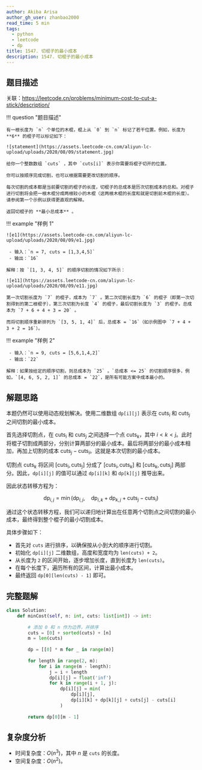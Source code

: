 ```yaml
---
author: Akiba Arisa
author_gh_user: zhanbao2000
read_time: 5 min
tags:
  - python
  - leetcode
  - dp
title: 1547. 切棍子的最小成本
description: 1547. 切棍子的最小成本
---
```


## 题目描述

关联：https://leetcode.cn/problems/minimum-cost-to-cut-a-stick/description/

!!! question "题目描述"

    有一根长度为 `n` 个单位的木棍，棍上从 `0` 到 `n` 标记了若干位置。例如，长度为 **6** 的棍子可以标记如下：
    
    ![statement](https://assets.leetcode-cn.com/aliyun-lc-upload/uploads/2020/08/09/statement.jpg)
    
    给你一个整数数组 `cuts` ，其中 `cuts[i]` 表示你需要将棍子切开的位置。
    
    你可以按顺序完成切割，也可以根据需要更改切割的顺序。
    
    每次切割的成本都是当前要切割的棍子的长度，切棍子的总成本是历次切割成本的总和。对棍子进行切割将会把一根木棍分成两根较小的木棍（这两根木棍的长度和就是切割前木棍的长度）。请参阅第一个示例以获得更直观的解释。
    
    返回切棍子的 **最小总成本** 。

!!! example "样例 1"
    
    ![e1](https://assets.leetcode-cn.com/aliyun-lc-upload/uploads/2020/08/09/e1.jpg)
    
     - 输入：`n = 7, cuts = [1,3,4,5]`
     - 输出：`16`
    
    解释：按 `[1, 3, 4, 5]` 的顺序切割的情况如下所示：
    
    ![e11](https://assets.leetcode-cn.com/aliyun-lc-upload/uploads/2020/08/09/e11.jpg)
    
    第一次切割长度为 `7` 的棍子，成本为 `7` 。第二次切割长度为 `6` 的棍子（即第一次切割得到的第二根棍子），第三次切割为长度 `4` 的棍子，最后切割长度为 `3` 的棍子。总成本为 `7 + 6 + 4 + 3 = 20` 。
    
    而将切割顺序重新排列为 `[3, 5, 1, 4]` 后，总成本 = `16`（如示例图中 `7 + 4 + 3 + 2 = 16`）。

!!! example "样例 2"

     - 输入：`n = 9, cuts = [5,6,1,4,2]`
     - 输出：`22`
    
    解释：如果按给定的顺序切割，则总成本为 `25` 。`总成本 <= 25` 的切割顺序很多，例如，`[4, 6, 5, 2, 1]` 的总成本 = `22`，是所有可能方案中成本最小的。

## 解题思路

本题仍然可以使用动态规划解决。使用二维数组 `dp[i][j]` 表示在 $\text{cuts}_i$ 和 $\text{cuts}_j$ 之间切割的最小成本。

首先选择切割点，在 $\text{cuts}_i$ 和 $\text{cuts}_j$ 之间选择一个点 $\text{cuts}_k$，其中 $i < k < j$。此时将棍子切割成两部分，分别计算两部分的最小成本。最后将两部分的最小成本相加，再加上切割的成本 $\text{cuts}_j - \text{cuts}_i$。这就是本次切割的最小成本。

切割点 $\text{cuts}_k$ 将区间 $\left[ \text{cuts}_i, \text{cuts}_j \right]$ 分成了 $\left[ \text{cuts}_i, \text{cuts}_k \right]$ 和 $\left[ \text{cuts}_k, \text{cuts}_j \right]$ 两部分。因此，`dp[i][j]` 的值可以通过 `dp[i][k]` 和 `dp[k][j]` 推导出来。

因此状态转移方程为：

$$
\text{dp}_{i,j} = \min(\text{dp}_{i,j}, \quad \text{dp}_{i,k} + \text{dp}_{k,j} + \text{cuts}_j - \text{cuts}_i)
$$

通过这个状态转移方程，我们可以递归地计算出在任意两个切割点之间切割的最小成本，最终得到整个棍子的最小切割成本。

具体步骤如下：

 - 首先对 `cuts` 进行排序，以确保按从小到大的顺序进行切割。
 - 初始化 `dp[i][j]` 二维数组，高度和宽度均为 `len(cuts) + 2`。
 - 从长度为 `2` 的区间开始，逐步增加长度，直到长度为 `len(cuts)`。
 - 在每个长度下，遍历所有的区间，计算出最小成本。
 - 最终返回 `dp[0][len(cuts) - 1]` 即可。

## 完整题解

```python
class Solution:
    def minCost(self, n: int, cuts: list[int]) -> int:
   
        # 添加 0 和 n 作为边界，并排序
        cuts = [0] + sorted(cuts) + [n]
        m = len(cuts)
        
        dp = [[0] * m for _ in range(m)]
        
        for length in range(2, m):
            for i in range(m - length):
                j = i + length
                dp[i][j] = float('inf')
                for k in range(i + 1, j):
                    dp[i][j] = min(
                        dp[i][j],
                        dp[i][k] + dp[k][j] + cuts[j] - cuts[i]
                    )
        
        return dp[0][m - 1]
```

## 复杂度分析

 - 时间复杂度：$O(n^3)$，其中 $n$ 是 `cuts` 的长度。
 - 空间复杂度：$O(n^2)$。
